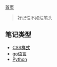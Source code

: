 [首页](https://printjs.github.io/blog)

> 好记性不如烂笔头

## 笔记类型
* [CSS样式](https://printjs.github.io/blog/docs/css)
* [go语言](https://printjs.github.io/blog/docs/go)
* [Python](https://printjs.github.io/blog/docs/python)